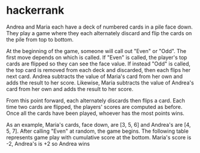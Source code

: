 # hackerrank
Andrea and Maria each have a deck of numbered cards in a pile face down. They play a game where they each alternately discard and flip the cards on the pile from top to bottom.

At the beginning of the game, someone will call out "Even" or "Odd". The first move depends on which is called. If "Even" is called, the player's top cards are flipped so they can see the face value. If instead "Odd" is called, the top card is removed from each deck and discarded, then each flips her next card. Andrea subtracts the value of Maria's card from her own and adds the result to her score. Likewise, Maria subtracts the value of Andrea's card from her own and adds the result to her score.

From this point forward, each alternately discards then flips a card. Each time two cards are flipped, the players' scores are computed as before. Once all the cards have been played, whoever has the most points wins.

As an example, Maria's cards, face down, are [3, 5, 6] and Andrea's are [4, 5, 7]. After calling "Even" at random, the game begins. The following table represents game play with cumulative score at the bottom. Maria's score is -2, Andrea's is +2 so Andrea wins
